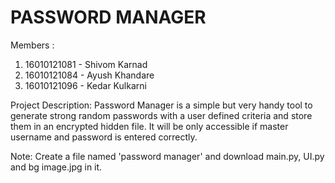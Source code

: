 # PASSWORD MANAGER

Members :
1) 16010121081 - Shivom Karnad
2) 16010121084 - Ayush Khandare
3) 16010121096 - Kedar Kulkarni

Project Description:
Password Manager is a simple but very handy tool to generate strong random passwords with a user defined criteria and store them in an encrypted hidden file. It will be only accessible if master username and password is entered correctly. 

Note:
Create a file named 'password manager' and download main.py, UI.py and bg image.jpg in it.
